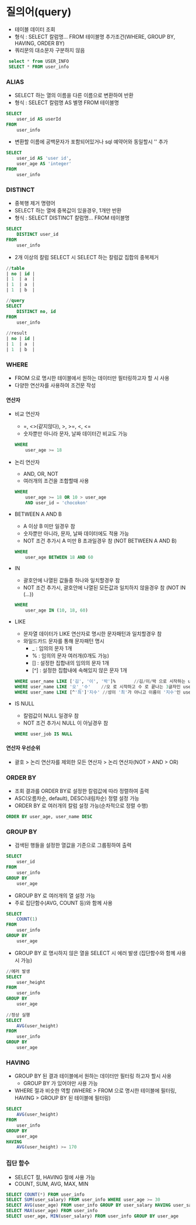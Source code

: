 # 질의어(query)
* 테이블 데이터 조회
* 형식 : SELECT 칼럼명... FROM 테이블명 추가조건(WHERE, GROUP BY, HAVING, ORDER BY)
* 쿼리문의 대소문자 구분하지 않음
```sql
 select * from USER_INFO
 SELECT * FROM user_info
```

### ALIAS
* SELECT 하는 열의 이름을 다른 이름으로 변환하여 반환
* 형식 : SELECT 칼럼명 AS 별명 FROM 테이블명
```sql
SELECT
	user_id AS userId
FROM
	user_info
```
* 변환할 이름에 공백문자가 포함되어있거나 sql 예약어와 동일할시 '' 추가
```sql
SELECT
	user_id AS 'user id',
	user_age AS 'integer'
FROM
	user_info
```

### DISTINCT
* 중복행 제거 명령어
* SELECT 하는 열에 중복값이 있을경우, 1개만 반환
* 형식 : SELECT DISTINCT 칼럼명... FROM 테이블명
```sql
SELECT 
	DISTINCT user_id
FROM
	user_info
```
* 2개 이상의 칼럼 SELECT 시 SELECT 하는 칼럼값 집합의 중복제거
```sql
//table
| no | id |
| 1  | a  |
| 1  | a  |
| 1  | b  |

//query
SELECT
	DISTINCT no, id
FROM
	user_info
	
//result
| no | id |
| 1  | a  |
| 1  | b  |
```

### WHERE
* FROM 으로 명시한 테이블에서 원하는 데이터만 필터링하고자 할 시 사용
* 다양한 연산자를 사용하여 조건문 작성

#### 연산자
* 비교 연산자
	* =, <>(같지않다), >, >=, <, <=
	* 숫자뿐만 아니라 문자, 날짜 데이터간 비교도 가능
	```sql
	WHERE 
		user_age >= 18
	```

* 논리 연산자
	* AND, OR, NOT
	* 여러개의 조건을 조합할때 사용
	```sql
	WHERE
		user_age >= 18 OR 10 > user_age
		AND user_id = 'chocokon'
	```
	
* BETWEEN A AND B
	* A 이상 B 미만 일경우 참
	* 숫자뿐만 아니라, 문자, 날짜 데이터에도 적용 가능
	* NOT 조건 추가시 A 미만 B 초과일경우 참 (NOT BETWEEN A AND B)
	```sql
	WHERE
		user_age BETWEEN 18 AND 60
	````
* IN
	* 괄호안에 나열된 값들중 하나와 일치할경우 참
	* NOT 조건 추가시, 괄호안에 나열된 모든값과 일치하지 않을경우 참 (NOT IN (...))
	```sql
	WHERE
		user_age IN (10, 18, 60)
	```
* LIKE
	* 문자열 데이터가 LIKE 연산자로 명시한 문자패턴과 일치할경우 참
	* 와일드카드 문자를 통해 문자패턴 명시
		* _ : 임의의 문자 1개
		* % : 임의의 문자 여러개(0개도 가능)
		* [] : 설정한 집합내의 임의의 문자 1개
		* [^] : 설정한 집합내에 속해있지 않은 문자 1개
	```sql
	WHERE user_name LIKE ['김', '이', '박']%		//김/이/박 으로 시작하는 user_name
	WHERE user_name LIKE '오'_'수'	//오 로 시작하고 수 로 끝나는 3글자인 user_name
	WHERE user_name LIKE [^'최']'지수'	//성이 '최'가 아니고 이름이 '지수'인 user_name
	```
	
* IS NULL
	* 칼럼값이 NULL 일경우 참
	* NOT 조건 추가시 NULL 이 아닐경우 참
	```sql
	WHERE user_job IS NULL
	```

#### 연산자 우선순위
* 괄호 > 논리 연산자를 제외한 모든 연산자 > 논리 연산자(NOT > AND > OR)

### ORDER BY
* 조회 결과를 ORDER BY로 설정한 칼럼값에 따라 정렬하여 출력
* ASC(오름차순, default), DESC(내림차순) 정렬 설정 가능
* ORDER BY 로 여러개의 칼럼 설정 가능(순차적으로 정렬 수행)
```sql
ORDER BY user_age, user_name DESC
```

### GROUP BY
* 검색된 행들을 설정한 열값을 기준으로 그룹핑하여 출력
```sql
SELECT
	user_id
FROM
	user_info
GROUP BY
	user_age
```
* GROUP BY 로 여러개의 열 설정 가능
* 주로 집단함수(AVG, COUNT 등)와 함께 사용
```sql
SELECT
	COUNT(1)
FROM
	user_info
GROUP BY
	user_age
```

* GROUP BY 로 명시하지 않은 열을 SELECT 시 에러 발생 (집단함수와 함께 사용시 가능)
```sql
//에러 발생
SELECT
	user_height
FROM
	user_info
GROUP BY
	user_age
	
//정상 실행
SELECT
	AVG(user_height)
FROM
	user_info
GROUP BY
	user_age
```

### HAVING
* GROUP BY 된 결과 테이블에서 원하는 데이터만 필터링 하고자 할시 사용
	* GROUP BY 가 있어야만 사용 가능
* WHERE 절과 비슷한 역할 (WHERE > FROM 으로 명시한 테이블에 필터링, HAVING > GROUP BY 된 테이블에 필터링)
```sql
SELECT
	AVG(user_height)
FROM
	user_info
GROUP BY
	user_age
HAVING
	AVG(user_height) >= 170
```

### 집단 함수
* SELECT 절, HAVING 절에 사용 가능
* COUNT, SUM, AVG, MAX, MIN
```sql
SELECT COUNT(*) FROM user_info
SELECT SUM(user_salary) FROM user_info WHERE user_age >= 30
SELECT AVG(user_age) FROM user_info GROUP BY user_salary HAVING user_salary >= 7000
SELECT MAX(user_age) FROM user_info
SELECT user_age, MIN(user_salary) FROM user_info GROUP BY user_age
```


